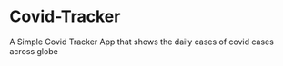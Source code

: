 # Covid-Tracker
A Simple Covid Tracker App that shows the daily cases of covid cases across globe  

